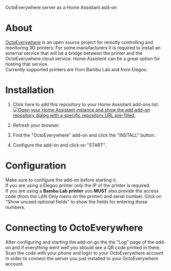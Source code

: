 
OctoEverywhere server as a Home Assistant add-on

# About
[OctoEverywhere](https://octoeverywhere.com/) is an open source project for remotly controlling and monitoring 3D printers. For some manufacturers it is required to install an external service that will be a bridge between the printer and the OctoEverywhere cloud service. Home Assistent can be a great option for hosting that service.  
Currently supported printers are from Bambu Lab and from Elegoo.

# Installation

1. Click here to add this repository to your Home Assistant add-ons list:
  [![Open your Home Assistant instance and show the add add-on repository dialog with a specific repository URL pre-filled.](https://my.home-assistant.io/badges/supervisor_add_addon_repository.svg)](https://my.home-assistant.io/redirect/supervisor_add_addon_repository/?repository_url=https%3A%2F%2Fgithub.com%2Fekutner%2Fhass-addons)

2. Refresh your browser.
3. Find the "OctoEverywhere" add-on and click the "INSTALL" button.
4. Configure the add-on and click on "START".

# Configuration
Make sure to configure the add-on before starting it.  
If you are using a Elegoo printer only the IP of the printer is required.  
If you are using a **Bambu Lab printer** you **MUST** also provide the access code (from the LAN Only menu on the printer) and serial number. Click on "Show unused optional fields" to show the fields for entering those numbers.

# Connecting to OctoEverywhere
After configuring and starting the add-on go the the "Log" page of the add-on and if everything went well you should see a QR code printed in there. Scan the code with your phone and login to your OctoEverywhere account in order to connect the server you just installed to your OctoEverywhere account.
